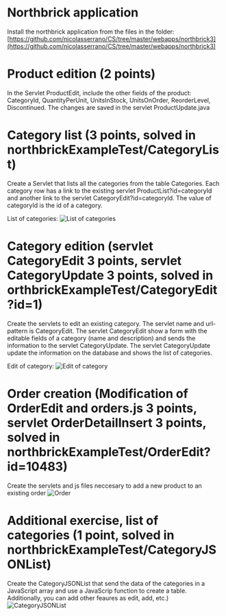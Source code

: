 # Northbrick application

Install the northbrick application from the files in the folder: 
[https://github.com/nicolasserrano/CS/tree/master/webapps/northbrick3](https://github.com/nicolasserrano/CS/tree/master/webapps/northbrick3)

# Product edition (2 points)

In the Servlet ProductEdit, include the other fields of the product:  CategoryId, QuantityPerUnit, UnitsInStock, UnitsOnOrder, ReorderLevel, Discontinued.
The changes are saved in the servlet ProductUpdate.java

# Category list (3 points, solved in northbrickExampleTest/CategoryList)

Create a Servlet that lists all the categories from the table Categories. Each category row has a link to the existing
servlet ProductList?id=categoryId and another link to the servlet CategoryEdit?id=categoryId. The value of categoryId is the id of a category.

List of categories:
![List of categories](https://nicolasserrano.github.io/CS/Java/images/CategoryList.jpg)

# Category edition (servlet CategoryEdit 3 points, servlet CategoryUpdate 3 points, solved in orthbrickExampleTest/CategoryEdit?id=1)

Create the servlets to edit an existing category. The servlet name and url-pattern is CategoryEdit.
The servlet CategoryEdit show a form with the editable fields of a category (name and description) 
and sends the information to the servlet CategoryUpdate. The servlet CategoryUpdate update the information on the database and shows the list of categories.

Edit of category:
![Edit of category](https://nicolasserrano.github.io/CS/Java/images/CategoryEdit.jpg)


# Order creation (Modification of OrderEdit and orders.js 3 points, servlet OrderDetailInsert 3 points, solved in northbrickExampleTest/OrderEdit?id=10483)

Create the servlets and js files neccesary to add a new product to an existing order
![Order](https://nicolasserrano.github.io/CS/Java/images/OrderEditLine10483.jpg)

# Additional exercise, list of categories (1 point, solved in northbrickExampleTest/CategoryJSONList)

Create the CategoryJSONList that send the data of the categories in a JavaScript array and use a JavaScrip function to create a table. Additionally, you can add other feaures as edit, add, etc.)
![CategoryJSONList](https://nicolasserrano.github.io/CS/Java/images/CategoryJSONList.jpg)

